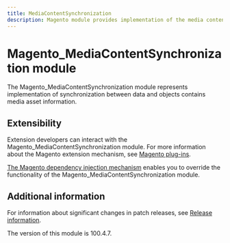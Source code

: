 ```yaml
---
title: MediaContentSynchronization
description: Magento module provides implementation of the media content data synchronization.
---
```


# Magento_MediaContentSynchronization module

The Magento_MediaContentSynchronization module represents implementation of synchronization between data and objects contains
media asset information.

## Extensibility

Extension developers can interact with the Magento_MediaContentSynchronization module. For more information about the Magento extension mechanism, see [Magento plug-ins](https://developer.adobe.com/commerce/php/development/components/plugins/).

[The Magento dependency injection mechanism](https://developer.adobe.com/commerce/php/development/components/dependency-injection/) enables you to override the functionality of the Magento_MediaContentSynchronization module.

## Additional information

For information about significant changes in patch releases, see [Release information](https://experienceleague.adobe.com/docs/commerce-operations/release/notes/overview.html).

<InlineAlert slots="text" />
The version of this module is 100.4.7.
